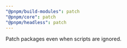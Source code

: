 ```yaml
---
"@pnpm/build-modules": patch
"@pnpm/core": patch
"@pnpm/headless": patch
---
```


Patch packages even when scripts are ignored.
